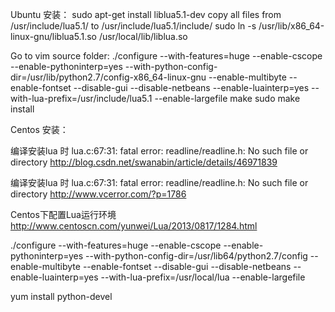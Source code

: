 Ubuntu 安装：
sudo apt-get install liblua5.1-dev
copy all files from /usr/include/lua5.1/ to /usr/include/lua5.1/include/
sudo ln -s /usr/lib/x86_64-linux-gnu/liblua5.1.so /usr/local/lib/liblua.so

Go to vim source folder:
./configure --with-features=huge --enable-cscope --enable-pythoninterp=yes --with-python-config-dir=/usr/lib/python2.7/config-x86_64-linux-gnu --enable-multibyte --enable-fontset --disable-gui --disable-netbeans --enable-luainterp=yes --with-lua-prefix=/usr/include/lua5.1 --enable-largefile
make
sudo make install

Centos 安装：

编译安装lua 时 lua.c:67:31: fatal error: readline/readline.h: No such file or directory 
http://blog.csdn.net/swanabin/article/details/46971839

编译安装lua 时 lua.c:67:31: fatal error: readline/readline.h: No such file or directory
http://www.vcerror.com/?p=1786

Centos下配置Lua运行环境
http://www.centoscn.com/yunwei/Lua/2013/0817/1284.html

./configure --with-features=huge --enable-cscope --enable-pythoninterp=yes --with-python-config-dir=/usr/lib64/python2.7/config --enable-multibyte --enable-fontset --disable-gui --disable-netbeans --enable-luainterp=yes --with-lua-prefix=/usr/local/lua --enable-largefile

yum install python-devel
